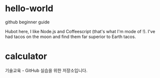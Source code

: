# hello-world
github beginner guide

Hubot here, I like Node.js and Coffeescript (that's what I'm mode of !).
I've had tacos on the moon and find them far superior to Earth tacos.

# calculator
기술교육 - GitHub 실습을 위한 저장소입니다.

